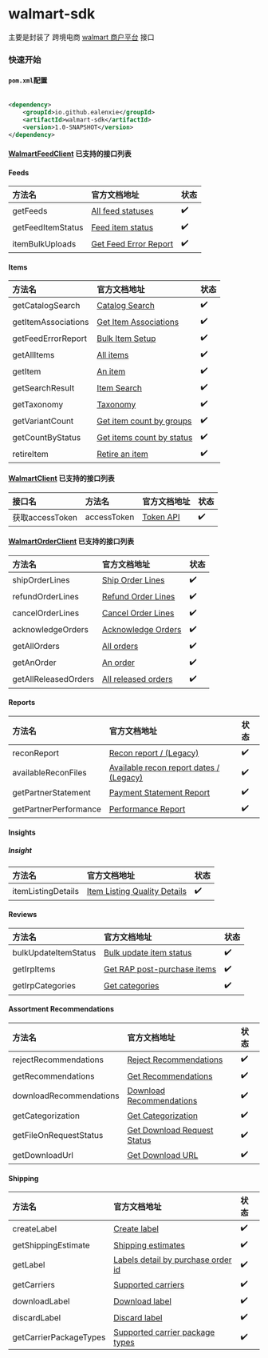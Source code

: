walmart-sdk
======

主要是封装了 跨境电商 [walmart 商户平台](https://developer.walmart.com/api/us/mp/orders) 接口

### 快速开始

#### `pom.xml`配置

```xml

<dependency>
    <groupId>io.github.ealenxie</groupId>
    <artifactId>walmart-sdk</artifactId>
    <version>1.0-SNAPSHOT</version>
</dependency>
```

#### [WalmartFeedClient](https://github.com/EalenXie/sdk-all/blob/main/walmart-sdk/src/main/java/io/github/ealenxie/walmart/marketplace/WalmartFeedClient.java) 已支持的接口列表

#### Feeds

| 方法名               | 官方文档地址                                                                                              | 状态  |
|:------------------|:----------------------------------------------------------------------------------------------------|:----|
| getFeeds          | [All feed statuses](https://developer.walmart.com/api/us/mp/feeds)                                  | ✔️  |
| getFeedItemStatus | [Feed item status](https://developer.walmart.com/api/us/mp/feeds#operation/getFeedItemStatus)       | ✔️  |
| itemBulkUploads   | [Get Feed Error Report](https://developer.walmart.com/api/us/mp/feeds#operation/getFeedErrorReport) | ✔️  |

#### Items

| 方法名                 | 官方文档地址                                                                                                | 状态  |
|:--------------------|:------------------------------------------------------------------------------------------------------|:----|
| getCatalogSearch    | [Catalog Search](https://developer.walmart.com/api/us/mp/items#operation/getCatalogSearch)            | ✔️  |
| getItemAssociations | [Get Item Associations](https://developer.walmart.com/api/us/mp/items#operation/getItemAssociations)  | ✔️  |
| getFeedErrorReport  | [Bulk Item Setup](https://developer.walmart.com/api/us/mp/items#operation/itemBulkUploads)            | ✔️  |
| getAllItems         | [All items](https://developer.walmart.com/api/us/mp/items#operation/getAllItems)                      | ✔️  |
| getItem             | [An item](https://developer.walmart.com/api/us/mp/items#operation/getAnItem)                          | ✔️  |
| getSearchResult     | [Item Search](https://developer.walmart.com/api/us/mp/items#operation/getSearchResult)                | ✔️  |
| getTaxonomy         | [Taxonomy](https://developer.walmart.com/api/us/mp/items#operation/getTaxonomyResponse)               | ✔️  |
| getVariantCount     | [Get item count by groups](https://developer.walmart.com/api/us/mp/items#operation/getVariantCount)   | ✔️  |
| getCountByStatus    | [Get items count by status](https://developer.walmart.com/api/us/mp/items#operation/getCountByStatus) | ✔️  |
| retireItem          | [Retire an item](https://developer.walmart.com/api/us/mp/items#operation/retireAnItem)                | ✔️  |

#### [WalmartClient](https://github.com/EalenXie/sdk-all/blob/main/walmart-sdk/src/main/java/io/github/ealenxie/walmart/marketplace/WalmartClient.java) 已支持的接口列表

| 接口名           | 方法名         | 官方文档地址                                                                       | 状态  |
|:--------------|:------------|:-----------------------------------------------------------------------------|:----|
| 获取accessToken | accessToken | [Token API](https://developer.walmart.com/api/us/mp/auth#operation/tokenAPI) | ✔️  |

#### [WalmartOrderClient](https://github.com/EalenXie/sdk-all/blob/main/walmart-sdk/src/main/java/io/github/ealenxie/walmart/marketplace/WalmartOrderClient.java) 已支持的接口列表

| 方法名                  | 官方文档地址                                                                                               | 状态  |
|:---------------------|:-----------------------------------------------------------------------------------------------------|:----|
| shipOrderLines       | [Ship Order Lines](https://developer.walmart.com/api/us/mp/orders#operation/shippingUpdates)         | ✔️  |
| refundOrderLines     | [Refund Order Lines](https://developer.walmart.com/api/us/mp/orders#operation/refundOrderLines)      | ✔️  |
| cancelOrderLines     | [Cancel Order Lines](https://developer.walmart.com/api/us/mp/orders#operation/cancelOrderLines)      | ✔️  |
| acknowledgeOrders    | [Acknowledge Orders](https://developer.walmart.com/api/us/mp/orders#operation/acknowledgeOrders)     | ✔️  |
| getAllOrders         | [All orders](https://developer.walmart.com/api/us/mp/orders#operation/getAllOrders)                  | ✔️  |
| getAnOrder           | [An order](https://developer.walmart.com/api/us/mp/orders#operation/getAnOrder)                      | ✔️  |
| getAllReleasedOrders | [All released orders](https://developer.walmart.com/api/us/mp/orders#operation/getAllReleasedOrders) | ✔️  |

#### Reports

| 方法名                   | 官方文档地址                                                                                                                              | 状态  |
|:----------------------|:------------------------------------------------------------------------------------------------------------------------------------|:----|
| reconReport           | [Recon report / (Legacy)](https://developer.walmart.com/api/us/mp/reports#operation/getReconReportV1)                               | ✔️  |
| availableReconFiles   | [Available recon report dates / (Legacy)](https://developer.walmart.com/api/us/mp/reports#operation/getAvailableV1ReconReportDates) | ✔️  |
| getPartnerStatement   | [Payment Statement Report](https://developer.walmart.com/api/us/mp/reports#operation/getPartnerStatement)                           | ✔️  |
| getPartnerPerformance | [Performance Report](https://developer.walmart.com/api/us/mp/reports#operation/getPartnerPerformance)                               | ✔️  |

#### Insights

##### Insight

| 方法名                | 官方文档地址                                                                                                            | 状态  |
|:-------------------|:------------------------------------------------------------------------------------------------------------------|:----|
| itemListingDetails | [Item Listing Quality Details](https://developer.walmart.com/api/us/mp/insights#operation/itemsDetailsForListing) | ✔️  |

#### Reviews

| 方法名                  | 官方文档地址                                                                                                    | 状态  |
|:---------------------|:----------------------------------------------------------------------------------------------------------|:----|
| bulkUpdateItemStatus | [Bulk update item status](https://developer.walmart.com/api/us/mp/reviews#operation/bulkUpdateItemStatus) | ✔️  |
| getIrpItems          | [Get RAP post-purchase items](https://developer.walmart.com/api/us/mp/reviews#operation/getIrpItems)      | ✔️  |
| getIrpCategories     | [Get categories](https://developer.walmart.com/api/us/mp/reviews#operation/getIrpCategories)              | ✔️  |

#### Assortment Recommendations

| 方法名                     | 官方文档地址                                                                                                                                                | 状态  |
|:------------------------|:------------------------------------------------------------------------------------------------------------------------------------------------------|:----|
| rejectRecommendations   | [Reject Recommendations](https://developer.walmart.com/api/us/mp/assortmentrecommendations#operation/rejectAssortmentRecommendations)                 | ✔️  |
| getRecommendations      | [Get Recommendations](https://developer.walmart.com/api/us/mp/assortmentrecommendations#operation/getAssortmentRecommendations)                       | ✔️  |
| downloadRecommendations | [Download Recommendations](https://developer.walmart.com/api/us/mp/assortmentrecommendations#operation/createFileOnRequest)                           | ✔️  |
| getCategorization       | [Get Categorization](https://developer.walmart.com/api/us/mp/assortmentrecommendations#operation/getCategorizationDetailsOfAssortmentRecommendations) | ✔️  |
| getFileOnRequestStatus  | [Get Download Request Status](https://developer.walmart.com/api/us/mp/assortmentrecommendations#operation/getFileOnRequestStatus)                     | ✔️  |
| getDownloadUrl          | [Get Download URL](https://developer.walmart.com/api/us/mp/assortmentrecommendations#operation/downloadFileAsPerTheRequestId)                         | ✔️  |

#### Shipping

| 方法名                    | 官方文档地址                                                                                                          | 状态  |
|:-----------------------|:----------------------------------------------------------------------------------------------------------------|:----|
| createLabel            | [Create label](https://developer.walmart.com/api/us/mp/sww#operation/createLabel)                               | ✔️  |
| getShippingEstimate    | [Shipping estimates](https://developer.walmart.com/api/us/mp/sww#operation/getShippingEstimate)                 | ✔️  |
| getLabel               | [Labels detail by purchase order id](https://developer.walmart.com/api/us/mp/sww#operation/getLabel)            | ✔️  |
| getCarriers            | [Supported carriers](https://developer.walmart.com/api/us/mp/sww#operation/getCarriers)                         | ✔️  |
| downloadLabel          | [Download label](https://developer.walmart.com/api/us/mp/sww#operation/getLabelByTrackingAndCarrier)            | ✔️  |
| discardLabel           | [Discard label](https://developer.walmart.com/api/us/mp/sww#operation/discardLabel)                             | ✔️  |
| getCarrierPackageTypes | [Supported carrier package types](https://developer.walmart.com/api/us/mp/sww#operation/getCarrierPackageTypes) | ✔️  |
